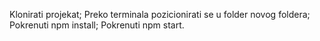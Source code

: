 Klonirati projekat;
Preko terminala pozicionirati se u folder novog foldera;
Pokrenuti npm install;
Pokrenuti npm start.

